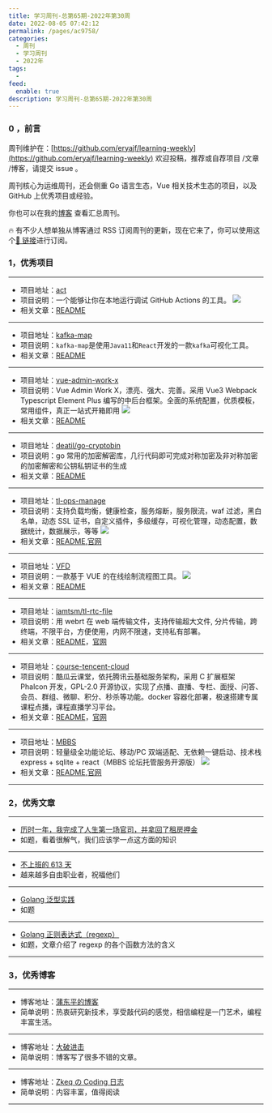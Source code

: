 ```yaml
---
title: 学习周刊-总第65期-2022年第30周
date: 2022-08-05 07:42:12
permalink: /pages/ac9758/
categories:
  - 周刊
  - 学习周刊
  - 2022年
tags:
  -
feed:
  enable: true
description: 学习周刊-总第65期-2022年第30周
---
```


### 0 ，前言

周刊维护在：[https://github.com/eryajf/learning-weekly](https://github.com/eryajf/learning-weekly) 欢迎投稿，推荐或自荐项目 /文章 /博客，请提交 issue 。

周刊核心为运维周刊，还会侧重 Go 语言生态，Vue 相关技术生态的项目，以及 GitHub 上优秀项目或经验。

你也可以在我的[博客](https://wiki.eryajf.net/learning-weekly/) 查看汇总周刊。

🔥 有不少人想单独从博客通过 RSS 订阅周刊的更新，现在它来了，你可以使用这个[🔗 链接](https://wiki.eryajf.net/learning-weekly.xml)进行订阅。

### 1，优秀项目

---

- 项目地址：[act](https://github.com/nektos/act)
- 项目说明：一个能够让你在本地运行调试 GitHub Actions 的工具。
  ![](http://t.eryajf.net/imgs/2022/07/8ac617670aa092b5.gif)
- 相关文章：[README](https://github.com/nektos/act#readme)

---

- 项目地址：[kafka-map](https://github.com/dushixiang/kafka-map)
- 项目说明：`kafka-map`是使用`Java11`和`React`开发的一款`kafka`可视化工具。
- 相关文章：[README](https://github.com/dushixiang/kafka-map/blob/master/README-zh_CN.md)

---

- 项目地址：[vue-admin-work-x](https://github.com/qingqingxuan/vue-admin-work-x)
- 项目说明：Vue Admin Work X，漂亮、强大、完善。采用 Vue3 Webpack Typescript Element Plus 编写的中后台框架。全面的系统配置，优质模板，常用组件，真正一站式开箱即用
  ![](http://t.eryajf.net/imgs/2022/07/912bd1b9eaacba1a.png)
- 相关文章：[README](https://github.com/qingqingxuan/vue-admin-work-x#readme)

---

- 项目地址：[deatil/go-cryptobin](https://github.com/deatil/go-cryptobin)
- 项目说明：go 常用的加密解密库，几行代码即可完成对称加密及非对称加密的加密解密和公钥私钥证书的生成
- 相关文章：[README](https://github.com/deatil/go-cryptobin#readme)

---

- 项目地址：[tl-ops-manage](https://github.com/iamtsm/tl-ops-manage)
- 项目说明：支持负载均衡，健康检查，服务熔断，服务限流，waf 过滤，黑白名单，动态 SSL 证书，自定义插件，多级缓存，可视化管理，动态配置，数据统计，数据展示，等等
  ![](http://t.eryajf.net/imgs/2022/07/0607119f4c3f5eeb.png)
- 相关文章：[README](https://github.com/iamtsm/tl-ops-manage#readme),[官网](https://tlops.iamtsm.cn/website/index.html)

---

- 项目地址：[VFD](https://github.com/ZFSNYJ/VFD)
- 项目说明：一款基于 VUE 的在线绘制流程图工具。
  ![](http://t.eryajf.net/imgs/2022/07/14d116ebd77a358b.png)
- 相关文章：[README](https://github.com/ZFSNYJ/VFD#readme)

---

- 项目地址：[iamtsm/tl-rtc-file](https://github.com/iamtsm/tl-rtc-file)
- 项目说明：用 webrt 在 web 端传输文件，支持传输超大文件, 分片传输，跨终端，不限平台，方便使用，内网不限速，支持私有部署。
- 相关文章：[README](https://github.com/iamtsm/tl-rtc-file#readme)，[官网](https://im.iamtsm.cn/file/)

---

- 项目地址：[course-tencent-cloud](https://github.com/xiaochong0302/course-tencent-cloud)
- 项目说明：酷瓜云课堂，依托腾讯云基础服务架构，采用 C 扩展框架 Phalcon 开发，GPL-2.0 开源协议，实现了点播、直播、专栏、面授、问答、会员、群组、微聊、积分、秒杀等功能。docker 容器化部署，极速搭建专属课程点播，课程直播学习平台。
- 相关文章：[README](https://github.com/xiaochong0302/course-tencent-cloud#readme)，[官网](https://koogua.com/)

---

- 项目地址：[MBBS](https://github.com/linfaxin/MBBS)
- 项目说明：轻量级全功能论坛、移动/PC 双端适配、无依赖一键启动、技术栈 express + sqlite + react（MBBS 论坛托管服务开源版）
  ![](http://t.eryajf.net/imgs/2022/08/083a1a45c7dcbbcd.png)
- 相关文章：[README](https://github.com/linfaxin/mbbs#readme),[官网](http://mbbs.cc/)

---

### 2，优秀文章

---

- [历时一年，我完成了人生第一场官司，并拿回了租房押金](https://greatdk.com/1844.html)
- 如题，看着很解气，我们应该学一点这方面的知识

---

- [不上班的 613 天](https://hawstein.com/2020/02/17/be-an-indie-hacker-for-613-days/)
- 越来越多自由职业者，祝福他们

---

- [Golang 泛型实践](https://windard.com/blog/2022/05/17/Golang-Generic)
- 如题

---

- [Golang 正则表达式（regexp）](https://blog.csdn.net/guyan0319/article/details/87873070?spm=1001.2014.3001.5501)
- 如题，文章介绍了 regexp 的各个函数方法的含义

---

### 3，优秀博客

---

- 博客地址：[蒲东平的博客](https://pudongping.com)
- 简单说明：热衷研究新技术，享受敲代码的感觉，相信编程是一门艺术，编程丰富生活。

---

- 博客地址：[大破进击](https://jesor.me/)
- 简单说明：博客写了很多不错的文章。

---

- 博客地址：[Zkeq の Coding 日志](https://icodeq.com/)
- 简单说明：内容丰富，值得阅读

---

